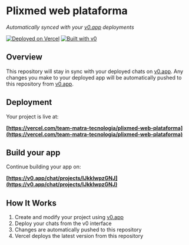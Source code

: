 # Plixmed web plataforma

*Automatically synced with your [v0.app](https://v0.app) deployments*

[![Deployed on Vercel](https://img.shields.io/badge/Deployed%20on-Vercel-black?style=for-the-badge&logo=vercel)](https://vercel.com/team-matra-tecnologia/plixmed-web-plataforma)
[![Built with v0](https://img.shields.io/badge/Built%20with-v0.app-black?style=for-the-badge)](https://v0.app/chat/projects/lJkkIwpzGNJ)

## Overview

This repository will stay in sync with your deployed chats on [v0.app](https://v0.app).
Any changes you make to your deployed app will be automatically pushed to this repository from [v0.app](https://v0.app).

## Deployment

Your project is live at:

**[https://vercel.com/team-matra-tecnologia/plixmed-web-plataforma](https://vercel.com/team-matra-tecnologia/plixmed-web-plataforma)**

## Build your app

Continue building your app on:

**[https://v0.app/chat/projects/lJkkIwpzGNJ](https://v0.app/chat/projects/lJkkIwpzGNJ)**

## How It Works

1. Create and modify your project using [v0.app](https://v0.app)
2. Deploy your chats from the v0 interface
3. Changes are automatically pushed to this repository
4. Vercel deploys the latest version from this repository
